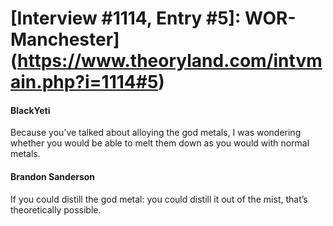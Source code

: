 # [Interview #1114, Entry #5]: WOR-Manchester](https://www.theoryland.com/intvmain.php?i=1114#5)

#### BlackYeti

Because you’ve talked about alloying the god metals, I was wondering whether you would be able to melt them down as you would with normal metals.

#### Brandon Sanderson

If you could distill the god metal: you could distill it out of the mist, that’s theoretically possible.

